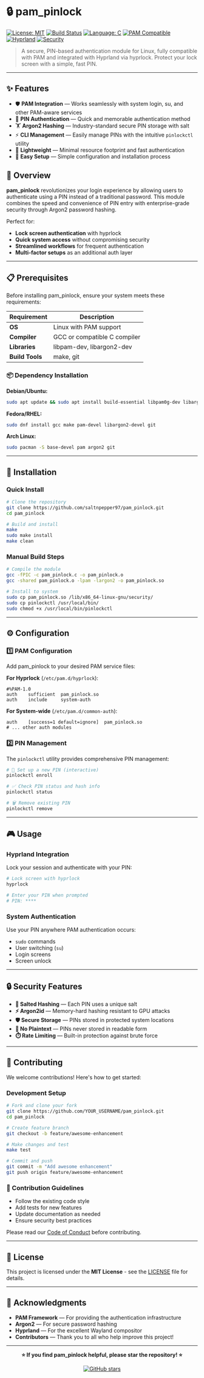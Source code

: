 # 🔒 pam_pinlock

[![License: MIT](https://img.shields.io/badge/License-MIT-yellow.svg)](https://opensource.org/licenses/MIT)
[![Build Status](https://img.shields.io/badge/build-passing-brightgreen.svg)](https://github.com/saltnpepper97/pam_pinlock)
[![Language: C](https://img.shields.io/badge/language-C-blue.svg)](https://en.wikipedia.org/wiki/C_(programming_language))
[![PAM Compatible](https://img.shields.io/badge/PAM-compatible-orange.svg)](https://linux.die.net/man/8/pam)
[![Hyprland](https://img.shields.io/badge/Hyprland-supported-purple.svg)](https://hyprland.org/)
[![Security](https://img.shields.io/badge/security-Argon2-red.svg)](https://github.com/P-H-C/phc-winner-argon2)

> A secure, PIN-based authentication module for Linux, fully compatible with PAM and integrated with Hyprland via hyprlock. Protect your lock screen with a simple, fast PIN.

---

## ✨ Features

- 🛡️ **PAM Integration** — Works seamlessly with system login, su, and other PAM-aware services
- 🔐 **PIN Authentication** — Quick and memorable authentication method
- 🏋️ **Argon2 Hashing** — Industry-standard secure PIN storage with salt
- ⚡ **CLI Management** — Easily manage PINs with the intuitive `pinlockctl` utility
- 🚀 **Lightweight** — Minimal resource footprint and fast authentication
- 🔧 **Easy Setup** — Simple configuration and installation process

## 🎯 Overview

**pam_pinlock** revolutionizes your login experience by allowing users to authenticate using a PIN instead of a traditional password. This module combines the speed and convenience of PIN entry with enterprise-grade security through Argon2 password hashing.

Perfect for:
- **Lock screen authentication** with hyprlock
- **Quick system access** without compromising security  
- **Streamlined workflows** for frequent authentication
- **Multi-factor setups** as an additional auth layer

---

## 📋 Prerequisites

Before installing pam_pinlock, ensure your system meets these requirements:

| Requirement | Description |
|-------------|-------------|
| **OS** | Linux with PAM support |
| **Compiler** | GCC or compatible C compiler |
| **Libraries** | libpam-dev, libargon2-dev |
| **Build Tools** | make, git |

### 📦 Dependency Installation

**Debian/Ubuntu:**
```bash
sudo apt update && sudo apt install build-essential libpam0g-dev libargon2-dev git
```

**Fedora/RHEL:**
```bash
sudo dnf install gcc make pam-devel libargon2-devel git
```

**Arch Linux:**
```bash
sudo pacman -S base-devel pam argon2 git
```

---

## 🚀 Installation

### Quick Install
```bash
# Clone the repository
git clone https://github.com/saltnpepper97/pam_pinlock.git
cd pam_pinlock

# Build and install
make
sudo make install
make clean
```

### Manual Build Steps
```bash
# Compile the module
gcc -fPIC -c pam_pinlock.c -o pam_pinlock.o
gcc -shared pam_pinlock.o -lpam -largon2 -o pam_pinlock.so

# Install to system
sudo cp pam_pinlock.so /lib/x86_64-linux-gnu/security/
sudo cp pinlockctl /usr/local/bin/
sudo chmod +x /usr/local/bin/pinlockctl
```

---

## ⚙️ Configuration

### 1️⃣ PAM Configuration

Add pam_pinlock to your desired PAM service files:

**For Hyprlock** (`/etc/pam.d/hyprlock`):
```text
#%PAM-1.0
auth    sufficient  pam_pinlock.so
auth    include     system-auth
```

**For System-wide** (`/etc/pam.d/common-auth`):
```text
auth    [success=1 default=ignore]  pam_pinlock.so
# ... other auth modules
```

### 2️⃣ PIN Management

The `pinlockctl` utility provides comprehensive PIN management:

```bash
# 🔐 Set up a new PIN (interactive)
pinlockctl enroll

# ✅ Check PIN status and hash info  
pinlockctl status

# 🗑️ Remove existing PIN
pinlockctl remove
```
---

## 🎮 Usage

### Hyprland Integration
Lock your session and authenticate with your PIN:
```bash
# Lock screen with hyprlock
hyprlock

# Enter your PIN when prompted
# PIN: ****
```

### System Authentication
Use your PIN anywhere PAM authentication occurs:
- `sudo` commands
- User switching (`su`)
- Login screens
- Screen unlock

---

## 🔒 Security Features

- **🧂 Salted Hashing** — Each PIN uses a unique salt
- **⚡ Argon2id** — Memory-hard hashing resistant to GPU attacks  
- **🛡️ Secure Storage** — PINs stored in protected system locations
- **🚫 No Plaintext** — PINs never stored in readable form
- **⏱️ Rate Limiting** — Built-in protection against brute force

---

## 🤝 Contributing

We welcome contributions! Here's how to get started:

### Development Setup
```bash
# Fork and clone your fork
git clone https://github.com/YOUR_USERNAME/pam_pinlock.git
cd pam_pinlock

# Create feature branch
git checkout -b feature/awesome-enhancement

# Make changes and test
make test

# Commit and push
git commit -m "Add awesome enhancement"
git push origin feature/awesome-enhancement
```

### 📝 Contribution Guidelines
- Follow the existing code style
- Add tests for new features
- Update documentation as needed
- Ensure security best practices

Please read our [Code of Conduct](CODE_OF_CONDUCT.md) before contributing.

---

## 📄 License

This project is licensed under the **MIT License** - see the [LICENSE](LICENSE) file for details.

---

## 🙏 Acknowledgments

- **PAM Framework** — For providing the authentication infrastructure
- **Argon2** — For secure password hashing
- **Hyprland** — For the excellent Wayland compositor
- **Contributors** — Thank you to all who help improve this project!

---

<div align="center">
  
**⭐ If you find pam_pinlock helpful, please star the repository! ⭐**

[![GitHub stars](https://img.shields.io/github/stars/saltnpepper97/pam_pinlock.svg?style=social&label=Star)](https://github.com/saltnpepper97/pam_pinlock/stargazers)

</div>
